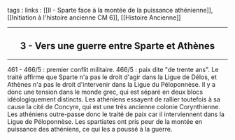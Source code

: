 tags : 
links : [[II - Sparte face à la montée de la puissance athénienne]], [[Initiation à l'histoire ancienne CM 6]], [[Histoire Ancienne]]

****

<h2 style="text-align: center;"> 3 - Vers une guerre entre Sparte et Athènes </h2>

****

461 - 466/5 : premier conflit militaire. 
466/5 : paix dite "de trente ans". Le traité affirme que Sparte n'a pas le droit d'agir dans la Ligue de Délos, et Athènes n'a pas le droit d'intervenir dans la Ligue du Péloponnèse. 
Il y a donc une tension dans le monde grec, qui est séparé en deux blocs idéologiquement distincts. Les athéniens essayent de rallier toutefois à sa cause la cité de Concyre, qui est une très ancienne colonie Corynthienne. Les athéniens outre-passe donc le traité de paix car il interviennent dans la Ligue de Péloponnèse. 
Les spartiates ont pris peur de la montée en puissance des athéniens, ce qui les a poussé à la guerre.